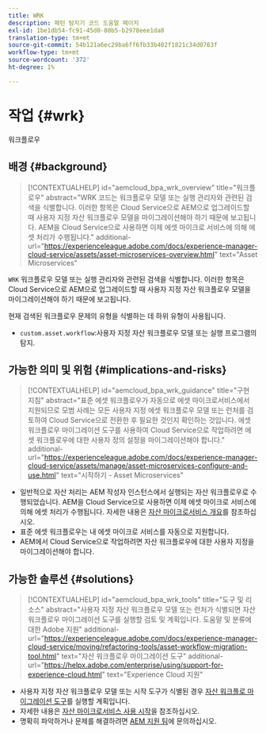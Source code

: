 ```yaml
---
title: WRK
description: 패턴 탐지기 코드 도움말 페이지
exl-id: 1be1db54-fc91-45d0-80b5-b2978eee1da8
translation-type: tm+mt
source-git-commit: 54b121a6ec29ba6ff6fb33b402f1821c34d0763f
workflow-type: tm+mt
source-wordcount: '372'
ht-degree: 1%

---
```


# 작업 {#wrk}

워크플로우

## 배경 {#background}

>[!CONTEXTUALHELP]
>id="aemcloud_bpa_wrk_overview"
>title="워크플로우"
>abstract="WRK 코드는 워크플로우 모델 또는 실행 관리자와 관련된 검색을 식별합니다. 이러한 항목은 Cloud Service으로 AEM으로 업그레이드할 때 사용자 지정 자산 워크플로우 모델을 마이그레이션해야 하기 때문에 보고됩니다. AEM을 Cloud Service으로 사용하면 이제 에셋 마이크로 서비스에 의해 에셋 처리가 수행됩니다."
>additional-url="https://experienceleague.adobe.com/docs/experience-manager-cloud-service/assets/asset-microservices-overview.html" text="Asset Microservices"

`WRK` 워크플로우 모델 또는 실행 관리자와 관련된 검색을 식별합니다. 이러한 항목은 Cloud Service으로 AEM으로 업그레이드할 때 사용자 지정 자산 워크플로우 모델을 마이그레이션해야 하기 때문에 보고됩니다.

현재 검색된 워크플로우 문제의 유형을 식별하는 데 하위 유형이 사용됩니다.

* `custom.asset.workflow`:사용자 지정 자산 워크플로우 모델 또는 실행 프로그램의 탐지.

## 가능한 의미 및 위험 {#implications-and-risks}

>[!CONTEXTUALHELP]
>id="aemcloud_bpa_wrk_guidance"
>title="구현 지침"
>abstract="표준 에셋 워크플로우가 자동으로 에셋 마이크로서비스에서 지원되므로 모범 사례는 모든 사용자 지정 에셋 워크플로우 모델 또는 런처를 검토하여 Cloud Service으로 전환한 후 필요한 것인지 확인하는 것입니다. 에셋 워크플로우 마이그레이션 도구를 사용하여 Cloud Service으로 작업하려면 에셋 워크플로우에 대한 사용자 정의 설정을 마이그레이션해야 합니다."
>additional-url="https://experienceleague.adobe.com/docs/experience-manager-cloud-service/assets/manage/asset-microservices-configure-and-use.html" text="시작하기 - Asset Microservices"

* 일반적으로 자산 처리는 AEM 작성자 인스턴스에서 실행되는 자산 워크플로우로 수행되었습니다. AEM을 Cloud Service으로 사용하면 이제 에셋 마이크로 서비스에 의해 에셋 처리가 수행됩니다. 자세한 내용은 [자산 마이크로서비스 개요](https://experienceleague.adobe.com/docs/experience-manager-cloud-service/assets/asset-microservices-overview.html)를 참조하십시오.
* 표준 에셋 워크플로우는 내 에셋 마이크로 서비스를 자동으로 지원합니다.
* AEM에서 Cloud Service으로 작업하려면 자산 워크플로우에 대한 사용자 지정을 마이그레이션해야 합니다.

## 가능한 솔루션 {#solutions}

>[!CONTEXTUALHELP]
>id="aemcloud_bpa_wrk_tools"
>title="도구 및 리소스"
>abstract="사용자 지정 자산 워크플로우 모델 또는 런처가 식별되면 자산 워크플로우 마이그레이션 도구를 실행할 검토 및 계획입니다. 도움말 및 분류에 대한 Adobe 지원"
>additional-url="https://experienceleague.adobe.com/docs/experience-manager-cloud-service/moving/refactoring-tools/asset-workflow-migration-tool.html" text="자산 워크플로우 마이그레이션 도구"
>additional-url="https://helpx.adobe.com/enterprise/using/support-for-experience-cloud.html" text="Experience Cloud 지원"

* 사용자 지정 자산 워크플로우 모델 또는 시작 도구가 식별된 경우 [자산 워크플로 마이그레이션 도구](https://experienceleague.adobe.com/docs/experience-manager-cloud-service/moving/refactoring-tools/asset-workflow-migration-tool.html)를 실행할 계획입니다.
* 자세한 내용은 [자산 마이크로서비스 사용 시작](https://experienceleague.adobe.com/docs/experience-manager-cloud-service/assets/manage/asset-microservices-configure-and-use.html)을 참조하십시오.
* 명확히 파악하거나 문제를 해결하려면 [AEM 지원 팀](https://helpx.adobe.com/enterprise/using/support-for-experience-cloud.html)에 문의하십시오.
